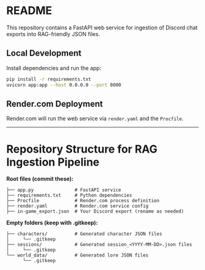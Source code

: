 # README

This repository contains a FastAPI web service for ingestion of Discord chat exports into RAG-friendly JSON files.

## Local Development

Install dependencies and run the app:

```bash
pip install -r requirements.txt
uvicorn app:app --host 0.0.0.0 --port 8000
```

## Render.com Deployment

Render.com will run the web service via `render.yaml` and the `Procfile`.

---
# Repository Structure for RAG Ingestion Pipeline

**Root files (commit these):**
```
├── app.py               # FastAPI service
├── requirements.txt     # Python dependencies
├── Procfile             # Render.com process definition
├── render.yaml          # Render.com service config
├── in-game_export.json  # Your Discord export (rename as needed)
```

**Empty folders (keep with .gitkeep):**
```
├── characters/          # Generated character JSON files
│     └── .gitkeep
├── sessions/            # Generated session_<YYYY-MM-DD>.json files
│     └── .gitkeep
└── world_data/          # Generated lore JSON files
      └── .gitkeep
```
